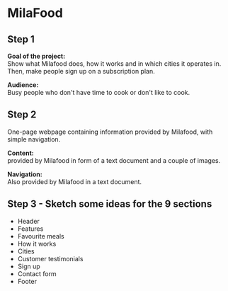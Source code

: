 # MilaFood

## Step 1

**Goal of the project:**  
Show what Milafood does, how it works and in which cities it operates in. Then, make people sign up on a subscription plan.

**Audience:**  
Busy people who don't have time to cook or don't like to cook.

## Step 2
One-page webpage containing information provided by Milafood, with simple navigation.

**Content:**  
provided by Milafood in form of a text document and a couple of images.

**Navigation:**  
Also provided by Milafood in a text document.

## Step 3 - Sketch some ideas for the 9 sections
- Header
- Features
- Favourite meals
- How it works
- Cities
- Customer testimonials
- Sign up
- Contact form
- Footer
